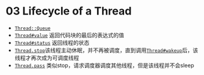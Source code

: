 # 03 Lifecycle of a Thread


* [`Thread::Queue`](https://docs.ruby-lang.org/en/master/Thread/Queue.html)
* [`Thread#value`](https://docs.ruby-lang.org/en/master/Thread.html#method-i-value) 返回代码块的最后的表达式的值
* [`Thread#status`](https://docs.ruby-lang.org/en/master/Thread.html#method-i-status) 返回线程的状态
* [`Thread.stop`](https://docs.ruby-lang.org/en/master/Thread.html#method-c-stop)该线程主动休眠，并不再被调度，直到调用[`Thread#wakeup`](https://docs.ruby-lang.org/en/master/Thread.html#method-i-wakeup)后，该线程才再次成为可调度线程
* [`Thread.pass`](https://docs.ruby-lang.org/en/master/Thread.html#method-c-pass) 类似stop，请求调度器调度其他线程，但是该线程并不会sleep